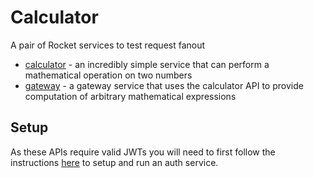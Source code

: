 # Calculator

A pair of Rocket services to test request fanout

- [calculator](./calculator) - an incredibly simple service that can perform a mathematical operation on two numbers
- [gateway](./gateway) - a gateway service that uses the calculator API to provide computation of arbitrary mathematical expressions 

## Setup

As these APIs require valid JWTs you will need to first follow the instructions [here](../auth) to setup and run an auth service.
